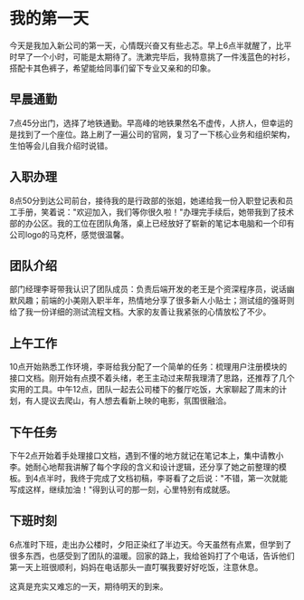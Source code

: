 # 我的第一天

今天是我加入新公司的第一天，心情既兴奋又有些忐忑。早上6点半就醒了，比平时早了一个小时，可能是太期待了。洗漱完毕后，我特意挑了一件浅蓝色的衬衫，搭配卡其色裤子，希望能给同事们留下专业又亲和的印象。

## 早晨通勤

7点45分出门，选择了地铁通勤。早高峰的地铁果然名不虚传，人挤人，但幸运的是找到了一个座位。路上刷了一遍公司的官网，复习了一下核心业务和组织架构，生怕等会儿自我介绍时说错。

## 入职办理

8点50分到达公司前台，接待我的是行政部的张姐，她递给我一份入职登记表和员工手册，笑着说："欢迎加入，我们等你很久啦！"办理完手续后，她带我到了技术部的办公区。我的工位在团队角落，桌上已经放好了崭新的笔记本电脑和一个印有公司logo的马克杯，感觉很温馨。

## 团队介绍

部门经理李哥带我认识了团队成员：负责后端开发的老王是个资深程序员，说话幽默风趣；前端的小美刚入职半年，热情地分享了很多新人小贴士；测试组的强哥则给了我一份详细的测试流程文档。大家的友善让我紧张的心情放松了不少。

## 上午工作

10点开始熟悉工作环境，李哥给我分配了一个简单的任务：梳理用户注册模块的接口文档。刚开始有点摸不着头绪，老王主动过来帮我理清了思路，还推荐了几个实用的工具。中午12点，团队一起去公司楼下的餐厅吃饭，大家聊起了周末的计划，有人提议去爬山，有人想去看新上映的电影，氛围很融洽。

## 下午任务

下午2点开始着手处理接口文档，遇到不懂的地方就记在笔记本上，集中请教小李。她耐心地帮我讲解了每个字段的含义和设计逻辑，还分享了她之前整理的模板。到4点半时，我终于完成了文档初稿，李哥看了之后说："不错，第一次就能写成这样，继续加油！"得到认可的那一刻，心里特别有成就感。

## 下班时刻

6点准时下班，走出办公楼时，夕阳正染红了半边天。今天虽然有点累，但学到了很多东西，也感受到了团队的温暖。回家的路上，我给爸妈打了个电话，告诉他们第一天上班很顺利，妈妈在电话那头一直叮嘱我要好好吃饭，注意休息。

这真是充实又难忘的一天，期待明天的到来。